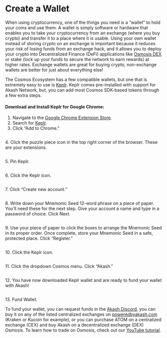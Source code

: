 # Create a Wallet

When using cryptocurrency, one of the things you need is a “wallet” to hold your coins and use them. A wallet is simply software or hardware that enables you to take your cryptocurrency from an exchange (where you buy crypto) and transfer it to a place where it is usable. Using your own wallet instead of storing crypto on an exchange is important because it reduces your risk of losing funds from an exchange hack, and it allows you to deploy your crypto into Decentralized Finance (DeFi) applications like [Osmosis DEX](https://app.osmosis.zone/) or stake (lock up your funds to secure the network to earn rewards) at higher rates. Exchange wallets are great for buying crypto, non-exchange wallets are better for just about everything else!

The Cosmos Ecosystem has a few compatible wallets, but one that is extremely easy to use is [Keplr](https://keplr.app/). Keplr comes pre-installed with support for Akash Network, but, you can add most Cosmos SDK-based tokens through a few extra steps.

#### Download and Install Keplr for Google Chrome:

1. Navigate to the [Google Chrome Extension Store](https://chrome.google.com/webstore/category/extensions?hl=en).
2. Search for [Keplr](https://chrome.google.com/webstore/detail/keplr/dmkamcknogkgcdfhhbddcghachkejeap?hl=en).
3. Click “Add to Chrome.”

<figure><img src="https://akash.network/_next/image?url=https%3A%2F%2Fwww.datocms-assets.com%2F45776%2F1629324635-keplr1.png&#x26;w=3840&#x26;q=75" alt=""><figcaption></figcaption></figure>

4\. Click the puzzle piece icon in the top right corner of the browser. These are your extensions.

<figure><img src="https://akash.network/_next/image?url=https%3A%2F%2Fwww.datocms-assets.com%2F45776%2F1629324697-keplr2.png&#x26;w=640&#x26;q=75" alt=""><figcaption></figcaption></figure>

5\. Pin Keplr.

<figure><img src="https://akash.network/_next/image?url=https%3A%2F%2Fwww.datocms-assets.com%2F45776%2F1629324771-keplr3.png&#x26;w=640&#x26;q=75" alt=""><figcaption></figcaption></figure>

6\. Click the Keplr icon.

<figure><img src="https://akash.network/_next/image?url=https%3A%2F%2Fwww.datocms-assets.com%2F45776%2F1629324808-keplr4.png&#x26;w=384&#x26;q=75" alt=""><figcaption></figcaption></figure>

7\. Click “Create new account.”

<figure><img src="https://akash.network/_next/image?url=https%3A%2F%2Fwww.datocms-assets.com%2F45776%2F1629324846-keplr5.png&#x26;w=1920&#x26;q=75" alt=""><figcaption></figcaption></figure>

8\. Write down your Mnemonic Seed 12-word phrase on a piece of paper. You’ll need these for the next step. Give your account a name and type in a password of choice. Click Next.

<figure><img src="https://akash.network/_next/image?url=https%3A%2F%2Fwww.datocms-assets.com%2F45776%2F1629324875-keplr8.png&#x26;w=1920&#x26;q=75" alt=""><figcaption></figcaption></figure>

9\. Use your piece of paper to click the boxes to arrange the Mnemonic Seed in its proper order. Once complete, store your Mnemonic Seed in a safe, protected place. Click “Register.”

<figure><img src="https://akash.network/_next/image?url=https%3A%2F%2Fwww.datocms-assets.com%2F45776%2F1629324933-keplr-9.png&#x26;w=1920&#x26;q=75" alt=""><figcaption></figcaption></figure>

10\. Click the Keplr icon.

<figure><img src="https://akash.network/_next/image?url=https%3A%2F%2Fwww.datocms-assets.com%2F45776%2F1629324808-keplr4.png&#x26;w=384&#x26;q=75" alt=""><figcaption></figcaption></figure>

11\. Click the dropdown Cosmos menu. Click “Akash.”

<figure><img src="https://akash.network/_next/image?url=https%3A%2F%2Fwww.datocms-assets.com%2F45776%2F1629325002-keplr11.png&#x26;w=750&#x26;q=75" alt=""><figcaption></figcaption></figure>

12\. You have now downloaded Keplr wallet and are ready to fund your wallet with Akash!

<figure><img src="https://akash.network/_next/image?url=https%3A%2F%2Fwww.datocms-assets.com%2F45776%2F1629325033-keplr12.png&#x26;w=750&#x26;q=75" alt=""><figcaption></figcaption></figure>

13\. Fund Wallet.

To fund your wallet, you can request funds in the [Akash Discord](https://discord.gg/aUADKdMX), you can buy it on any of the listed centralized exchanges on [poweredbyakash.com](https://poweredbyakash.com/exchanges.html) (Kraken or Kucoin for example), or you can purchase ATOM on a centralized exchange (CEX) and buy Akash on a decentralized exchange (DEX) Osmosis. To learn how to trade on Osmosis, check out our [YouTube tutorial](https://youtu.be/5F1Uuk4DSQc).

